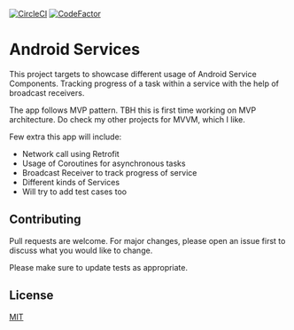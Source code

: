 [![CircleCI](https://circleci.com/gh/bosankus/Android-Services.svg?style=svg)](https://androidplay.in)  [![CodeFactor](https://www.codefactor.io/repository/github/bosankus/Android-Services/badge?style=plastic)](https://www.codefactor.io/repository/github/bosankus/weatherify-mvp/stats)

# Android Services

This project targets to showcase different usage of Android Service Components. Tracking progress of a task within a service with the help of broadcast receivers.

The app follows MVP pattern. TBH this is first time working on MVP architecture. Do check my other projects for MVVM, which I like.

Few extra this app will include:
- Network call using Retrofit
- Usage of Coroutines for asynchronous tasks
- Broadcast Receiver to track progress of service
- Different kinds of Services
- Will try to add test cases too

## Contributing
Pull requests are welcome. For major changes, please open an issue first to discuss what you would like to change.

Please make sure to update tests as appropriate.

## License
[MIT](https://choosealicense.com/licenses/mit/)
